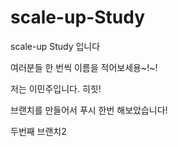 # scale-up-Study
scale-up Study 입니다

여러분들 한 번씩 이름을 적어보세용~!~!

저는 이민주입니다. 히힛!

브랜치를 만들어서 푸시 한번 해보았습니다!

두번째 브랜치2
